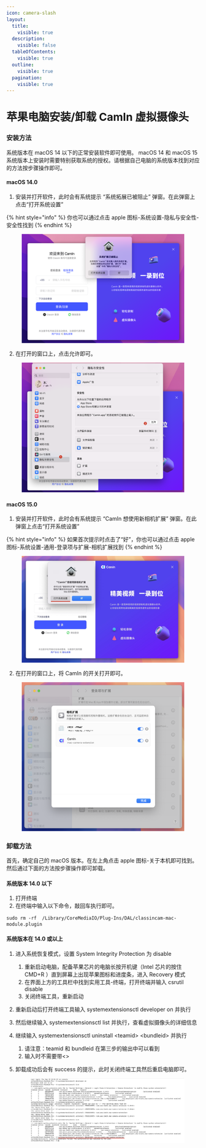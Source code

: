 ```yaml
---
icon: camera-slash
layout:
  title:
    visible: true
  description:
    visible: false
  tableOfContents:
    visible: true
  outline:
    visible: true
  pagination:
    visible: true
---
```


# 苹果电脑安装/卸载 CamIn 虚拟摄像头

### 安装方法

系统版本在 macOS 14 以下的正常安装软件即可使用。 macOS 14 和 macOS 15 系统版本上安装时需要特别获取系统的授权。请根据自己电脑的系统版本找到对应的方法按步骤操作即可。

#### macOS 14.0

1. 安装并打开软件，此时会有系统提示 “系统拓展已被阻止” 弹窗。在此弹窗上点击“打开系统设置”

{% hint style="info" %}
你也可以通过点击 apple 图标-系统设置-隐私与安全性-安全性找到
{% endhint %}

<figure><img src="../.gitbook/assets/企业微信截图_c1afb90b-0b74-49c2-9b0d-81c69be20d9c (1).png" alt=""><figcaption></figcaption></figure>

2. 在打开的窗口上，点击允许即可。

<figure><img src="../.gitbook/assets/image (4).png" alt=""><figcaption></figcaption></figure>

#### macOS 15.0&#x20;

1. 安装并打开软件，此时会有系统提示 “CamIn 想使用新相机扩展” 弹窗。在此弹窗上点击“打开系统设置”

{% hint style="info" %}
如果首次提示时点击了“好”，你也可以通过点击 apple 图标-系统设置-通用-登录项与扩展-相机扩展找到
{% endhint %}

<figure><img src="../.gitbook/assets/Xnip2024-09-19_16-35-50.jpg" alt=""><figcaption></figcaption></figure>

2. 在打开的窗口上，将 CamIn 的开关打开即可。

<figure><img src="../.gitbook/assets/image.png" alt=""><figcaption></figcaption></figure>

### 卸载方法

首先，确定自己的 macOS 版本。在左上角点击 apple 图标-关于本机即可找到。然后通过下面的方法按步骤操作即可卸载。

#### &#x20;系统版本 14.0 以下

1. 打开终端
2. 在终端中输入以下命令，敲回车执行即可。

```
sudo rm -rf  /Library/CoreMediaIO/Plug-Ins/DAL/classincam-mac-module.plugin
```

#### 系统版本在 14.0 或以上

1. 进入系统恢复模式，设置 System Integrity Protection 为 disable
   1. 重新启动电脑，配备苹果芯片的电脑长按开机键（Intel 芯片的按住 CMD+R ）直到屏幕上出现苹果图标和进度条，进入 Recovery 模式
   2. 在界面上方的工具栏中找到实用工具-终端，打开终端并输入 csrutil disable
   3. 关闭终端工具，重新启动
2. 重新启动后打开终端工具输入 systemextensionsctl developer on 并执行
3. 然后继续输入 systemextensionsctl list 并执行，查看虚拟摄像头的详细信息
4. 继续输入 systemextensionsctl uninstall \<teamid> \<bundleid> 并执行
   1. 请注意：teamid 和 bundleid 在第三步的输出中可以看到
   2. 输入时不需要带<>
5.  卸载成功后会有 success 的提示，此时关闭终端工具然后重启电脑即可。

    <figure><img src="../.gitbook/assets/image (2).png" alt=""><figcaption></figcaption></figure>
